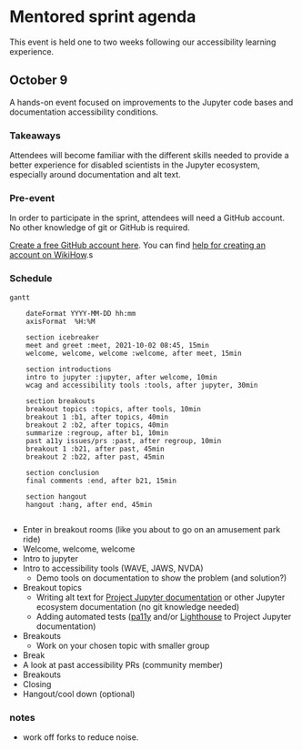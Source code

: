 # Mentored sprint agenda
This event is held one to two weeks following our accessibility learning 
experience.

## October 9

A hands-on event focused on improvements to the Jupyter code bases and documentation accessibility conditions.

### Takeaways

Attendees will become familiar with the different skills needed to provide a better experience for disabled scientists in the Jupyter ecosystem, especially around documentation and alt text.

### Pre-event
In order to participate in the sprint, attendees will need a GitHub account. No other knowledge of git or GitHub is required.

[Create a free GitHub account here](https://github.com/join). You can find [help for creating an account on WikiHow](https://www.wikihow.com/Create-an-Account-on-GitHub).s

### Schedule

```mermaid
gantt

    dateFormat YYYY-MM-DD hh:mm
    axisFormat  %H:%M

    section icebreaker
    meet and greet :meet, 2021-10-02 08:45, 15min
    welcome, welcome, welcome :welcome, after meet, 15min
        
    section introductions
    intro to jupyter :jupyter, after welcome, 10min 
    wcag and accessibility tools :tools, after jupyter, 30min
            
    section breakouts
    breakout topics :topics, after tools, 10min
    breakout 1 :b1, after topics, 40min
    breakout 2 :b2, after topics, 40min
    summarize :regroup, after b1, 10min
    past a11y issues/prs :past, after regroup, 10min
    breakout 1 :b21, after past, 45min
    breakout 2 :b22, after past, 45min
        
    section conclusion
    final comments :end, after b21, 15min
    
    section hangout
    hangout :hang, after end, 45min
    
```

* Enter in breakout rooms (like you about to go on an amusement park ride)
* Welcome, welcome, welcome
* Intro to jupyter
* Intro to accessibility tools (WAVE, JAWS, NVDA)
    * Demo tools on documentation to show the problem (and solution?)
* Breakout topics
    * Writing alt text for [Project Jupyter documentation](https://jupyter.readthedocs.io/en/latest/) or other Jupyter ecosystem documentation (no git knowledge needed)
    * Adding automated tests ([pa11y](https://pa11y.org/) and/or [Lighthouse](https://developers.google.com/web/tools/lighthouse/) to Project Jupyter documentation)
* Breakouts
    * Work on your chosen topic with smaller group
* Break
* A look at past accessibility PRs (community member)
* Breakouts
* Closing 
* Hangout/cool down (optional)

### notes

* work off forks to reduce noise.